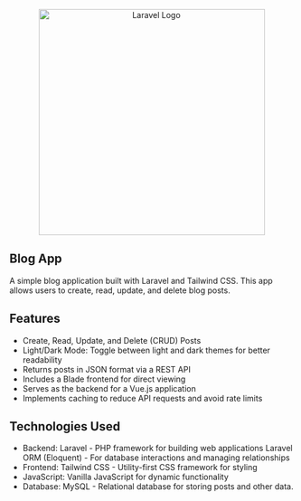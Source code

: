 <p align="center"><a href="https://laravel.com" target="_blank"><img src="https://raw.githubusercontent.com/laravel/art/master/logo-lockup/5%20SVG/2%20CMYK/1%20Full%20Color/laravel-logolockup-cmyk-red.svg" width="400" alt="Laravel Logo"></a></p>

## Blog App

A simple blog application built with Laravel and Tailwind CSS. This app allows users to create, read, update, and delete blog posts.

## Features

-   Create, Read, Update, and Delete (CRUD) Posts
-   Light/Dark Mode: Toggle between light and dark themes for better readability
-   Returns posts in JSON format via a REST API
-   Includes a Blade frontend for direct viewing
-   Serves as the backend for a Vue.js application
-   Implements caching to reduce API requests and avoid rate limits

## Technologies Used

-   Backend: Laravel - PHP framework for building web applications
    Laravel ORM (Eloquent) - For database interactions and managing relationships
-   Frontend: Tailwind CSS - Utility-first CSS framework for styling
-   JavaScript: Vanilla JavaScript for dynamic functionality
-   Database: MySQL - Relational database for storing posts and other data.
